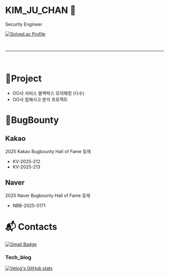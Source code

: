 # KIM_JU_CHAN 👋 <br>
Security Engineer

[![Solved.ac Profile](http://mazassumnida.wtf/api/v2/generate_badge?boj=jckim2)](https://solved.ac/jckim2/)

<br>

------- 

<br>

# 💪Project
- OO사 서비스 블랙박스 모의해킹 (다수)
- OO사 침해사고 분석 프로젝트

# 🐝BugBounty
## Kakao
2025 Kakao Bugbounty Hall of Fame 등재
- KV-2025-212
- KV-2025-213

## Naver
2025 Naver Bugbounty Hall of Fame 등재
- NBB-2025-0171
  

 # :mailbox_with_mail: Contacts

 [![Gmail Badge](https://img.shields.io/badge/Gmail-d14836?style=flat-square&logo=Gmail&logoColor=white&link=mailto:jckim229@gmail.com)](mailto:jckim229@gmail.com)

 ### Tech_blog
 
[![Velog's GitHub stats](https://velog-readme-stats.vercel.app/api/badge?name=jckim22)](https://velog.io/@jckim22) 

 


